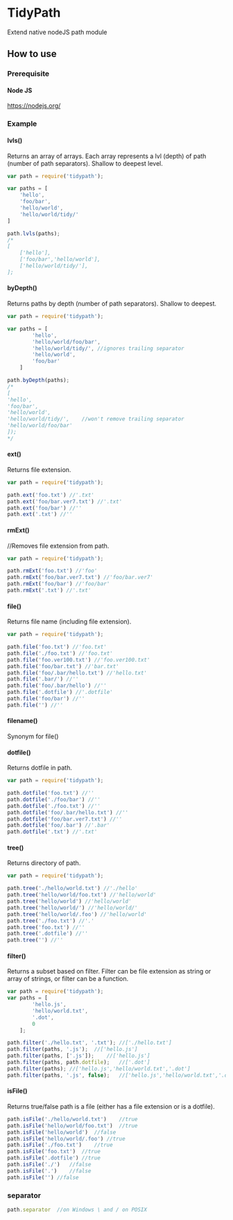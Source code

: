 # TidyPath
Extend native nodeJS path module

## How to use

### Prerequisite

#### Node JS
https://nodejs.org/

### Example
#### lvls()
Returns an array of arrays.
Each array represents a lvl (depth) of path (number of path separators).
Shallow to deepest level.
```javascript
var path = require('tidypath');

var paths = [
	'hello',
	'foo/bar',
	'hello/world',
	'hello/world/tidy/'
]

path.lvls(paths);
/*
[
	['hello'],
	['foo/bar','hello/world'],
	['hello/world/tidy/'],
];
```

#### byDepth()
Returns paths by depth (number of path separators).
Shallow to deepest.
```javascript
var path = require('tidypath');

var paths = [
		'hello',
		'hello/world/foo/bar',
		'hello/world/tidy/', //ignores trailing separator
		'hello/world',
		'foo/bar'
	]

path.byDepth(paths);
/*
[
'hello',
'foo/bar',
'hello/world',
'hello/world/tidy/',	//won't remove trailing separator
'hello/world/foo/bar'
]);
*/
```

#### ext()
Returns file extension.
```javascript
var path = require('tidypath');

path.ext('foo.txt') //'.txt'
path.ext('foo/bar.ver7.txt') //'.txt'
path.ext('foo/bar') //''
path.ext('.txt') //''
```

#### rmExt()
//Removes file extension from path.
```javascript
var path = require('tidypath');

path.rmExt('foo.txt') //'foo'
path.rmExt('foo/bar.ver7.txt') //'foo/bar.ver7'
path.rmExt('foo/bar') //'foo/bar'
path.rmExt('.txt') //'.txt'
```

#### file()
Returns file name (including file extension).
```javascript
var path = require('tidypath');

path.file('foo.txt') //'foo.txt'
path.file('./foo.txt') //'foo.txt'
path.file('foo.ver100.txt') //'foo.ver100.txt'
path.file('foo/bar.txt') //'bar.txt'
path.file('foo/.bar/hello.txt') //'hello.txt'
path.file('.bar/') //''
path.file('foo/.bar/hello') //''
path.file('.dotfile') //'.dotfile'
path.file('foo/bar') //''
path.file('') //''
```

#### filename()
Synonym for file()

#### dotfile()
Returns dotfile in path.
```javascript
var path = require('tidypath');

path.dotfile('foo.txt') //''
path.dotfile('./foo/bar') //''
path.dotfile('./foo.txt') //''
path.dotfile('foo/.bar/hello.txt') //''
path.dotfile('foo/bar.ver7.txt') //''
path.dotfile('foo/.bar') //'.bar'
path.dotfile('.txt') //'.txt'
```
#### tree()
Returns directory of path.
```javascript
var path = require('tidypath');

path.tree('./hello/world.txt') //'./hello'
path.tree('hello/world/foo.txt') //'hello/world'
path.tree('hello/world') //'hello/world'
path.tree('hello/world/') //'hello/world/'
path.tree('hello/world/.foo') //'hello/world'
path.tree('./foo.txt') //'.'
path.tree('foo.txt') //''
path.tree('.dotfile') //''
path.tree('') //''
```

#### filter()
Returns a subset based on filter.
Filter can be file extension as string
or array of strings,
or filter can be a function.
```javascript
var path = require('tidypath');
var paths = [
		'hello.js',
		'hello/world.txt',
		'.dot',
		0
	];

path.filter('./hello.txt', '.txt');	//['./hello.txt']
path.filter(paths, '.js');	//['hello.js']
path.filter(paths, ['.js']);	//['hello.js']
path.filter(paths, path.dotfile);	//['.dot']
path.filter(paths);	//['hello.js','hello/world.txt','.dot']
path.filter(paths, '.js', false);	//['hello.js','hello/world.txt','.dot',0];
```

#### isFile()
Returns true/false path is a file
(either has a file extension or is a dotfile).
```javascript
path.isFile('./hello/world.txt')	//true
path.isFile('hello/world/foo.txt')	//true
path.isFile('hello/world')	//false
path.isFile('hello/world/.foo')	//true
path.isFile('./foo.txt')	//true
path.isFile('foo.txt')	//true
path.isFile('.dotfile')	//true
path.isFile('./')	//false
path.isFile('.')	//false
path.isFile('')	//false
```

### separator
```javascript
path.separator	//on Windows \ and / on POSIX
```
